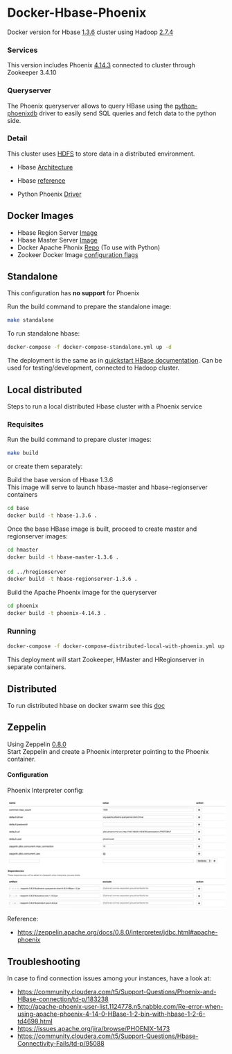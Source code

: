 # Docker-Hbase-Phoenix

Docker version for Hbase [1.3.6](https://hbase.apache.org/downloads.html) cluster using Hadoop [2.7.4](https://archive.apache.org/dist/hadoop/common/hadoop-2.7.4/)  

### Services

This version includes Phoenix [4.14.3](https://mvnrepository.com/artifact/org.apache.phoenix/phoenix-server/4.14.3-HBase-1.3) connected to
cluster through Zookeeper 3.4.10  

### Queryserver

The Phoenix queryserver allows to query HBase using the [python-phoenixdb](https://python-phoenixdb.readthedocs.io/en/latest/) driver
to easily send SQL queries and fetch data to the python side.  

### Detail

This cluster uses [HDFS](https://hadoop.apache.org/docs/r2.7.4/hadoop-project-dist/hadoop-hdfs/HdfsDesign.html) to store data in a distributed environment.  

  - Hbase [Architecture](https://mapr.com/blog/in-depth-look-hbase-architecture/)
  - Hbase [reference](http://hbase.apache.org/book.html)
  
  - Python Phoenix [Driver](https://phoenix.apache.org/python.html)  


## Docker Images

  - Hbase Region Server [Image](https://hub.docker.com/r/bde2020/hbase-regionserver/dockerfile)  
  - Hbase Master Server [Image](https://hub.docker.com/r/bde2020/hbase-master/dockerfile)  
  - Docker Apache Phonix [Repo](https://github.com/smizy/docker-apache-phoenix) (To use with Python)
  - Zookeer Docker Image [configuration flags](https://hub.docker.com/_/zookeeper)  


## Standalone

This configuration has **no support** for Phoenix  

Run the build command to prepare the standalone image:
```bash
make standalone
```

To run standalone hbase:
```bash
docker-compose -f docker-compose-standalone.yml up -d
```
The deployment is the same as in [quickstart HBase documentation](https://hbase.apache.org/book.html#quickstart).
Can be used for testing/development, connected to Hadoop cluster.


## Local distributed

Steps to run a local distributed Hbase cluster with a Phoenix service  

### Requisites

Run the build command to prepare cluster images:
```bash
make build
```

or create them separately:   

Build the base version of Hbase 1.3.6  
This image will serve to launch hbase-master and hbase-regionserver containers  
```bash
cd base
docker build -t hbase-1.3.6 .
```

Once the base HBase image is built, proceed to create master and regionserver images:
```bash
cd hmaster
docker build -t hbase-master-1.3.6 .

cd ../hregionserver
docker build -t hbase-regionserver-1.3.6 .
```

Build the Apache Phoenix image for the queryserver  
```bash
cd phoenix
docker build -t phoenix-4.14.3 .
```

### Running

```bash
docker-compose -f docker-compose-distributed-local-with-phoenix.yml up -d
```

This deployment will start Zookeeper, HMaster and HRegionserver in separate containers.


## Distributed
To run distributed hbase on docker swarm see this [doc](./distributed/README.md)


## Zeppelin

Using Zeppelin [0.8.0](https://zeppelin.apache.org/docs/0.8.0/)  
Start Zeppelin and create a Phoenix interpreter pointing to the Phoenix container.  

#### Configuration  

Phoenix Interpreter config:  

![Phoenix Interpreter](zeppelin-phoenix-config.png)

Reference:
  - https://zeppelin.apache.org/docs/0.8.0/interpreter/jdbc.html#apache-phoenix


## Troubleshooting

In case to find connection issues among your instances, have a look at:  

  - https://community.cloudera.com/t5/Support-Questions/Phoenix-and-HBase-connection/td-p/183238  
  - http://apache-phoenix-user-list.1124778.n5.nabble.com/Re-error-when-using-apache-phoenix-4-14-0-HBase-1-2-bin-with-hbase-1-2-6-td4698.html  
  - https://issues.apache.org/jira/browse/PHOENIX-1473  
  - https://community.cloudera.com/t5/Support-Questions/Hbase-Connectivity-Fails/td-p/95088  
